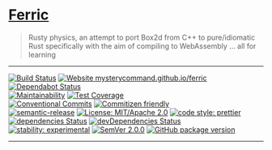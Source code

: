 # [Ferric](https://en.wikipedia.org/wiki/Ferric "from 'ferric oxide, commonly, though not precisely, called rust'")

> Rusty physics, an attempt to port Box2d from C++ to pure/idiomatic Rust specifically with the aim of compiling to WebAssembly … all for learning

---

[![Build Status](https://travis-ci.com/mysterycommand/ferric.svg?branch=master)](https://travis-ci.com/mysterycommand/ferric) [![Website mysterycommand.github.io/ferric](https://img.shields.io/website-up-down-green-red/https/mysterycommand.github.io/ferric.svg)](https://mysterycommand.github.io/ferric/)
[![Dependabot Status](https://api.dependabot.com/badges/status?host=github&identifier=154256744)](https://dependabot.com)<br>[![Maintainability](https://api.codeclimate.com/v1/badges/277e9ab82c1f0e5a2740/maintainability)](https://codeclimate.com/github/mysterycommand/ferric/maintainability) [![Test Coverage](https://api.codeclimate.com/v1/badges/277e9ab82c1f0e5a2740/test_coverage)](https://codeclimate.com/github/mysterycommand/ferric/test_coverage)<br>[![Conventional Commits](https://img.shields.io/badge/Conventional%20Commits-1.0.0-yellow.svg)](https://conventionalcommits.org) [![Commitizen friendly](https://img.shields.io/badge/commitizen-friendly-brightgreen.svg)](http://commitizen.github.io/cz-cli)<br>[![semantic-release](https://img.shields.io/badge/%20%20%F0%9F%93%A6%F0%9F%9A%80-semantic--release-e10079.svg)](https://github.com/semantic-release/semantic-release) [![License: MIT/Apache 2.0](https://img.shields.io/badge/license-MIT%2FApache--2.0-blue.svg)](https://www.rust-lang.org/policies/licenses) [![code style: prettier](https://img.shields.io/badge/code_style-prettier-ff69b4.svg)](https://github.com/prettier/prettier)<br>[![dependencies Status](https://david-dm.org/mysterycommand/ferric/status.svg)](https://david-dm.org/mysterycommand/ferric) [![devDependencies Status](https://david-dm.org/mysterycommand/ferric/dev-status.svg)](https://david-dm.org/mysterycommand/ferric?type=dev)<br>[![stability: experimental](https://img.shields.io/badge/stability-1%20experimental-ec5315.svg)](https://nodejs.org/api/documentation.html#documentation_stability_index) [![SemVer 2.0.0](https://img.shields.io/badge/semver-2.0.0-brightgreen.svg)](https://semver.org) [![GitHub package version](https://img.shields.io/github/package-json/v/mysterycommand/ferric.svg)](https://github.com/mysterycommand/ferric/releases/tag/latest)

---
